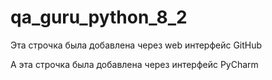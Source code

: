 # qa_guru_python_8_2

Эта строчка была добавлена через web интерфейс GitHub

А эта строчка была добавлена через интерфейс PyCharm